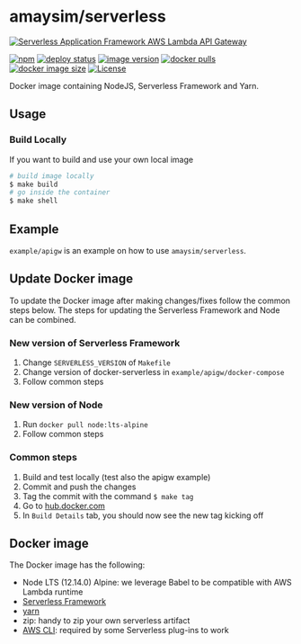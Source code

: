 # amaysim/serverless

[![Serverless Application Framework AWS Lambda API Gateway](./assets/serverless-framework.png)](http://serverless.com)

[![npm](https://img.shields.io/npm/v/serverless)](https://www.npmjs.com/package/serverless)
[![deploy status](https://github.com/amaysim-au/docker-serverless/workflows/Deploy/badge.svg)](https://github.com/amaysim-au/docker-serverless/actions)
[![image version](https://img.shields.io/docker/v/amaysim/serverless?label=image%20version)](https://hub.docker.com/r/amaysim/serverless)
[![docker pulls](https://img.shields.io/docker/pulls/amaysim/serverless)](https://hub.docker.com/r/amaysim/serverless)
[![docker image size](https://img.shields.io/docker/image-size/amaysim/serverless)](https://hub.docker.com/r/amaysim/serverless)
[![License](https://img.shields.io/dub/l/vibe-d.svg)](LICENSE)

Docker image containing NodeJS, Serverless Framework and Yarn.

## Usage

### Build Locally

If you want to build and use your own local image

```bash
# build image locally
$ make build
# go inside the container
$ make shell
```

## Example

`example/apigw` is an example on how to use `amaysim/serverless`.

## Update Docker image

To update the Docker image after making changes/fixes follow the common steps below. The steps for updating the Serverless Framework and Node can be combined.

### New version of Serverless Framework

1. Change `SERVERLESS_VERSION` of `Makefile`
2. Change version of docker-serverless in `example/apigw/docker-compose`
3. Follow common steps

### New version of Node

1. Run `docker pull node:lts-alpine`
2. Follow common steps

### Common steps

1. Build and test locally (test also the apigw example)
2. Commit and push the changes
3. Tag the commit with the command `$ make tag`
4. Go to [hub.docker.com](https://hub.docker.com/r/amaysim/serverless/)
5. In `Build Details` tab, you should now see the new tag kicking off

## Docker image

The Docker image has the following:

- Node LTS (12.14.0) Alpine: we leverage Babel to be compatible with AWS Lambda runtime
- [Serverless Framework](https://serverless.com/framework/)
- [yarn](https://github.com/yarnpkg/yarn)
- zip: handy to zip your own serverless artifact
- [AWS CLI](https://github.com/aws/aws-cli): required by some Serverless plug-ins to work
